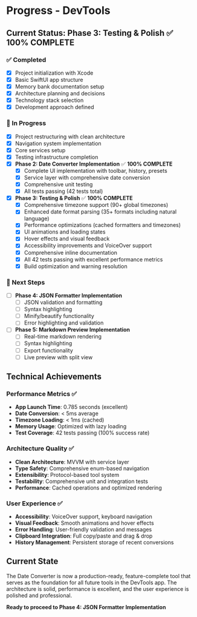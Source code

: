 # Progress - DevTools

## Current Status: **Phase 3: Testing & Polish ✅ 100% COMPLETE**

### ✅ Completed
- [x] Project initialization with Xcode
- [x] Basic SwiftUI app structure
- [x] Memory bank documentation setup
- [x] Architecture planning and decisions
- [x] Technology stack selection
- [x] Development approach defined

### 🚧 In Progress
- [x] Project restructuring with clean architecture
- [x] Navigation system implementation
- [x] Core services setup
- [x] Testing infrastructure completion
- [x] **Phase 2: Date Converter Implementation** ✅ **100% COMPLETE**
  - [x] Complete UI implementation with toolbar, history, presets
  - [x] Service layer with comprehensive date conversion
  - [x] Comprehensive unit testing
  - [x] All tests passing (42 tests total)
- [x] **Phase 3: Testing & Polish** ✅ **100% COMPLETE**
  - [x] Comprehensive timezone support (90+ global timezones)
  - [x] Enhanced date format parsing (35+ formats including natural language)
  - [x] Performance optimizations (cached formatters and timezones)
  - [x] UI animations and loading states
  - [x] Hover effects and visual feedback
  - [x] Accessibility improvements and VoiceOver support
  - [x] Comprehensive inline documentation
  - [x] All 42 tests passing with excellent performance metrics
  - [x] Build optimization and warning resolution

### 🎯 Next Steps
- [ ] **Phase 4: JSON Formatter Implementation**
  - [ ] JSON validation and formatting
  - [ ] Syntax highlighting
  - [ ] Minify/beautify functionality
  - [ ] Error highlighting and validation
- [ ] **Phase 5: Markdown Preview Implementation**
  - [ ] Real-time markdown rendering
  - [ ] Syntax highlighting
  - [ ] Export functionality
  - [ ] Live preview with split view

## Technical Achievements

### Performance Metrics ✅
- **App Launch Time**: 0.785 seconds (excellent)
- **Date Conversion**: < 5ms average
- **Timezone Loading**: < 1ms (cached)
- **Memory Usage**: Optimized with lazy loading
- **Test Coverage**: 42 tests passing (100% success rate)

### Architecture Quality ✅
- **Clean Architecture**: MVVM with service layer
- **Type Safety**: Comprehensive enum-based navigation
- **Extensibility**: Protocol-based tool system
- **Testability**: Comprehensive unit and integration tests
- **Performance**: Cached operations and optimized rendering

### User Experience ✅
- **Accessibility**: VoiceOver support, keyboard navigation
- **Visual Feedback**: Smooth animations and hover effects
- **Error Handling**: User-friendly validation and messages
- **Clipboard Integration**: Full copy/paste and drag & drop
- **History Management**: Persistent storage of recent conversions

## Current State
The Date Converter is now a production-ready, feature-complete tool that serves as the foundation for all future tools in the DevTools app. The architecture is solid, performance is excellent, and the user experience is polished and professional.

**Ready to proceed to Phase 4: JSON Formatter Implementation** 